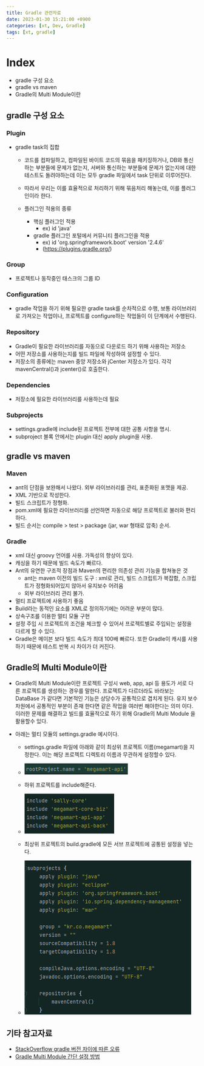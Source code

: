 ```yaml
---
title: Gradle 관련자료
date: 2023-01-30 15:21:00 +0900
categories: [xt, Dev, Gradle]
tags: [xt, gradle]
---
```


# Index

- gradle 구성 요소
- gradle vs maven
- Gradle의 Multi Module이란

## gradle 구성 요소

### Plugin

* gradle task의 집합
  
  * 코드를 컴파일하고, 컴파일된 바이트 코드의 묶음을 패키징하거나, DB와 통신하는 부분들에 문제가 없는지, 서버와 통신하는 부분들에 문제가 없는지에 대한 테스트도 돌려야하는데 이는 모두 gradle 파일에서 task 단위로 이루어진다. 
  
  * 따라서 우리는 이를 효율적으로 처리하기 위해 묶음처리 해놓는데, 이를 플러그인이라 한다.
  
  * 플러그인 적용의 종류
    * 핵심 플러그인 적용
      * ex) id 'java'
    * gradle 플러그인 포털에서 커뮤니티 플러그인을 적용 
      * ex) id 'org.springframework.boot' version '2.4.6'
      * (https://plugins.gradle.org/)


### Group

* 프로젝트나 동작중인 태스크의 그룹 ID
  
  

### Configuration

* gradle 작업을 하기 위해 필요한 gradle task를 순차적으로 수행, 보통 라이브러리로 가져오는 작업이나, 프로젝트를 configure하는 작업들이 이 단계에서 수행된다.



### Repository

* Gradle이 필요한 라이브러리를 자동으로 다운로드 하기 위해 사용하는 저장소
* 어떤 저장소를 사용하는지를 빌드 파일에 작성하여 설정할 수 있다.
* 저장소의 종류에는 maven 중앙 저장소와 jCenter 저장소가 있다. 각각 mavenCentral()과 jcenter()로 호출한다.  




### Dependencies

* 저장소에 필요한 라이브러리를 사용하는데 필요


### Subprojects

* settings.gradle에 include된 프로젝트 전부에 대한 공통 사항을 명시. 
* subproject 블록 안에서는 plugin 대신 apply plugin을 사용. 








## gradle vs maven

### Maven
* ant의 단점을 보완해서 나왔다. 외부 라이브러리를 관리, 표준화된 포맷을 제공.
* XML 기반으로 작성한다.
* 빌드 스크립트가 정형화.
* pom.xml에 필요한 라이브러리를 선언하면 자동으로 해당 프로젝트로 불러와 편리하다.
* 빌드 순서는 compile > test > package (jar, war 형태로 압축) 순서.


### Gradle
* xml 대신 groovy 언어를 사용. 가독성의 향상이 있다.
* 캐싱을 하기 때문에 빌드 속도가 빠르다. 
* Ant의 유연한 구조적 장점과 Maven의 편리한 의존성 관리 기능을 합쳐놓은 것
  * ant는 maven  이전의 빌드 도구 : xml로 관리, 빌드 스크립트가 복잡함, 스크립트가 정형화되어있지 않아서 유지보수 어려움
  * 외부 라이브러리 관리 불가. 
* 멀티 프로젝트에 사용하기 좋음
* Build라는 동적인 요소를 XML로 정의하기에는 어려운 부분이 많다.
* 상속구조를 이용한 멀티 모듈 구현
* 설정 주입 시 프로젝트의 조건을 체크할 수 있어서 프로젝트별로 주입되는 설정을 다르게 할 수 있다.
* Gradle은 메이븐 보다 빌드 속도가 최대 100배 빠르다. 또한 Gradle이 캐시를 사용하기 때문에 테스트 반복 시 차이가 더 커진다.



## Gradle의 Multi Module이란

* Gradle의 Multi Module이란 프로젝트 구성시  web, app, api 등 용도가 서로 다른 프로젝트를 생성하는 경우를 말한다. 
프로젝트가 다르더라도 바라보는 DataBase 가 같다면 기본적인 기능은 상당수가 공통적으로 겹치게 된다. 
유지 보수 차원에서 공통적인 부분이 존재 한다면 같은 작업을 여러번 해야한다는 의미 이다. 이러한 문제를 해결하고 빌드를 효율적으로 하기 위해 Gradle의 Multi Module 을 활용할수 있다.

* 아래는 멀티 모듈의 settings.gradle 예시이다. 
  * settings.gradle 파일에 아래와 같이 최상위 프로젝트 이름(megamart)을 지정한다. 
  이는 해당 프로젝트 디렉토리 이름과 무관하게 설정할수 있다.
   * ![img_2.png](/assets/img/posts/gradle/img_2.png)
  
  * 하위 프로젝트를 include해준다.
   *  ![img_4.png](/assets/img/posts/gradle/img_4.png)
  * 최상위 프로젝트의 build.gradle에 모든 서브 프로젝트에 공통된 설정을 넣는다.
  * ![img_3.png](/assets/img/posts/gradle/img_3.png)


## 기타 참고자료
* [StackOverflow gradle 버전 차이에 따른 오류](https://stackoverflow.com/questions/23796404/could-not-find-method-compile-for-arguments-gradle)
* [Gradle Multi Module 간단 설정 방법](https://tecoble.techcourse.co.kr/post/2021-09-06-multi-module/)
